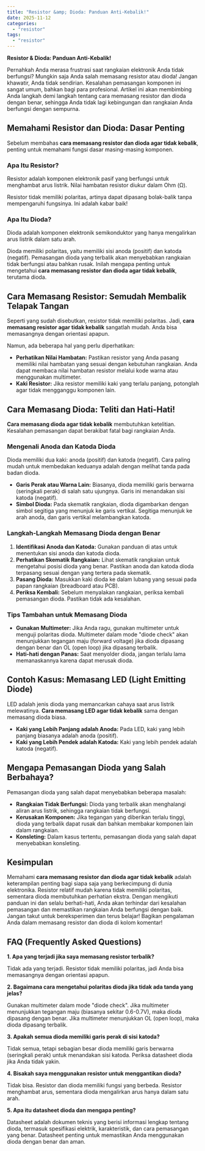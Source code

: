 ```yaml
---
title: "Resistor &amp; Dioda: Panduan Anti-Kebalik!"
date: 2025-11-12
categories: 
  - "resistor"
tags: 
  - "resistor"
---
```


**Resistor & Dioda: Panduan Anti-Kebalik!**

Pernahkah Anda merasa frustrasi saat rangkaian elektronik Anda tidak berfungsi? Mungkin saja Anda salah memasang resistor atau dioda! Jangan khawatir, Anda tidak sendirian. Kesalahan pemasangan komponen ini sangat umum, bahkan bagi para profesional. Artikel ini akan membimbing Anda langkah demi langkah tentang cara memasang resistor dan dioda dengan benar, sehingga Anda tidak lagi kebingungan dan rangkaian Anda berfungsi dengan sempurna.

## Memahami Resistor dan Dioda: Dasar Penting

Sebelum membahas **cara memasang resistor dan dioda agar tidak kebalik**, penting untuk memahami fungsi dasar masing-masing komponen.

### Apa Itu Resistor?

Resistor adalah komponen elektronik pasif yang berfungsi untuk menghambat arus listrik. Nilai hambatan resistor diukur dalam Ohm (Ω).

Resistor tidak memiliki polaritas, artinya dapat dipasang bolak-balik tanpa mempengaruhi fungsinya. Ini adalah kabar baik!

### Apa Itu Dioda?

Dioda adalah komponen elektronik semikonduktor yang hanya mengalirkan arus listrik dalam satu arah.

Dioda memiliki polaritas, yaitu memiliki sisi anoda (positif) dan katoda (negatif). Pemasangan dioda yang terbalik akan menyebabkan rangkaian tidak berfungsi atau bahkan rusak. Inilah mengapa penting untuk mengetahui **cara memasang resistor dan dioda agar tidak kebalik**, terutama dioda.

## Cara Memasang Resistor: Semudah Membalik Telapak Tangan

Seperti yang sudah disebutkan, resistor tidak memiliki polaritas. Jadi, **cara memasang resistor agar tidak kebalik** sangatlah mudah. Anda bisa memasangnya dengan orientasi apapun.

Namun, ada beberapa hal yang perlu diperhatikan:

- **Perhatikan Nilai Hambatan:** Pastikan resistor yang Anda pasang memiliki nilai hambatan yang sesuai dengan kebutuhan rangkaian. Anda dapat membaca nilai hambatan resistor melalui kode warna atau menggunakan multimeter.
- **Kaki Resistor:** Jika resistor memiliki kaki yang terlalu panjang, potonglah agar tidak mengganggu komponen lain.

## Cara Memasang Dioda: Teliti dan Hati-Hati!

**Cara memasang dioda agar tidak kebalik** membutuhkan ketelitian. Kesalahan pemasangan dapat berakibat fatal bagi rangkaian Anda.

### Mengenali Anoda dan Katoda Dioda

Dioda memiliki dua kaki: anoda (positif) dan katoda (negatif). Cara paling mudah untuk membedakan keduanya adalah dengan melihat tanda pada badan dioda.

- **Garis Perak atau Warna Lain:** Biasanya, dioda memiliki garis berwarna (seringkali perak) di salah satu ujungnya. Garis ini menandakan sisi katoda (negatif).
- **Simbol Dioda:** Pada skematik rangkaian, dioda digambarkan dengan simbol segitiga yang menunjuk ke garis vertikal. Segitiga menunjuk ke arah anoda, dan garis vertikal melambangkan katoda.

### Langkah-Langkah Memasang Dioda dengan Benar

1. **Identifikasi Anoda dan Katoda:** Gunakan panduan di atas untuk menentukan sisi anoda dan katoda dioda.
2. **Perhatikan Skematik Rangkaian:** Lihat skematik rangkaian untuk mengetahui posisi dioda yang benar. Pastikan anoda dan katoda dioda terpasang sesuai dengan yang tertera pada skematik.
3. **Pasang Dioda:** Masukkan kaki dioda ke dalam lubang yang sesuai pada papan rangkaian (breadboard atau PCB).
4. **Periksa Kembali:** Sebelum menyalakan rangkaian, periksa kembali pemasangan dioda. Pastikan tidak ada kesalahan.

### Tips Tambahan untuk Memasang Dioda

- **Gunakan Multimeter:** Jika Anda ragu, gunakan multimeter untuk menguji polaritas dioda. Multimeter dalam mode "diode check" akan menunjukkan tegangan maju (forward voltage) jika dioda dipasang dengan benar dan OL (open loop) jika dipasang terbalik.
- **Hati-hati dengan Panas:** Saat menyolder dioda, jangan terlalu lama memanaskannya karena dapat merusak dioda.

## Contoh Kasus: Memasang LED (Light Emitting Diode)

LED adalah jenis dioda yang memancarkan cahaya saat arus listrik melewatinya. **Cara memasang LED agar tidak kebalik** sama dengan memasang dioda biasa.

- **Kaki yang Lebih Panjang adalah Anoda:** Pada LED, kaki yang lebih panjang biasanya adalah anoda (positif).
- **Kaki yang Lebih Pendek adalah Katoda:** Kaki yang lebih pendek adalah katoda (negatif).

## Mengapa Pemasangan Dioda yang Salah Berbahaya?

Pemasangan dioda yang salah dapat menyebabkan beberapa masalah:

- **Rangkaian Tidak Berfungsi:** Dioda yang terbalik akan menghalangi aliran arus listrik, sehingga rangkaian tidak berfungsi.
- **Kerusakan Komponen:** Jika tegangan yang diberikan terlalu tinggi, dioda yang terbalik dapat rusak dan bahkan membakar komponen lain dalam rangkaian.
- **Konsleting:** Dalam kasus tertentu, pemasangan dioda yang salah dapat menyebabkan konsleting.

## Kesimpulan

Memahami **cara memasang resistor dan dioda agar tidak kebalik** adalah keterampilan penting bagi siapa saja yang berkecimpung di dunia elektronika. Resistor relatif mudah karena tidak memiliki polaritas, sementara dioda membutuhkan perhatian ekstra. Dengan mengikuti panduan ini dan selalu berhati-hati, Anda akan terhindar dari kesalahan pemasangan dan memastikan rangkaian Anda berfungsi dengan baik. Jangan takut untuk bereksperimen dan terus belajar! Bagikan pengalaman Anda dalam memasang resistor dan dioda di kolom komentar!

## FAQ (Frequently Asked Questions)

**1\. Apa yang terjadi jika saya memasang resistor terbalik?**

Tidak ada yang terjadi. Resistor tidak memiliki polaritas, jadi Anda bisa memasangnya dengan orientasi apapun.

**2\. Bagaimana cara mengetahui polaritas dioda jika tidak ada tanda yang jelas?**

Gunakan multimeter dalam mode "diode check". Jika multimeter menunjukkan tegangan maju (biasanya sekitar 0.6-0.7V), maka dioda dipasang dengan benar. Jika multimeter menunjukkan OL (open loop), maka dioda dipasang terbalik.

**3\. Apakah semua dioda memiliki garis perak di sisi katoda?**

Tidak semua, tetapi sebagian besar dioda memiliki garis berwarna (seringkali perak) untuk menandakan sisi katoda. Periksa datasheet dioda jika Anda tidak yakin.

**4\. Bisakah saya menggunakan resistor untuk menggantikan dioda?**

Tidak bisa. Resistor dan dioda memiliki fungsi yang berbeda. Resistor menghambat arus, sementara dioda mengalirkan arus hanya dalam satu arah.

**5\. Apa itu datasheet dioda dan mengapa penting?**

Datasheet adalah dokumen teknis yang berisi informasi lengkap tentang dioda, termasuk spesifikasi elektrik, karakteristik, dan cara pemasangan yang benar. Datasheet penting untuk memastikan Anda menggunakan dioda dengan benar dan aman.
